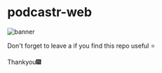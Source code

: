 # podcastr-web

![banner](https://drive.google.com/file/d/1-rAQ6Vtw88wW_P2wyvH9kQ0gxvOi0-od/view?usp=sharing)

Don't forget to leave a if you find this repo useful ⭐

Thankyou🎆
